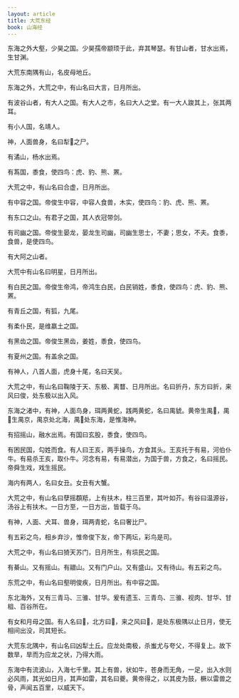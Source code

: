```yaml
---
layout: article
title: 大荒东经
book: 山海经
---
```


东海之外大壑，少昊之国。少昊孺帝颛顼于此，弃其琴瑟。有甘山者，甘水出焉，生甘渊。

大荒东南隅有山，名皮母地丘。

东海之外，大荒之中，有山名曰大言，日月所出。

有波谷山者，有大人之国。有大人之市，名曰大人之堂。有一大人踆其上，张其两耳。

有小人国，名靖人。

神，人面兽身，名曰犁𩵀之尸。

有潏山，杨水出焉。

有蒍国，黍食，使四鸟：虎、豹、熊、罴。

大荒之中，有山名曰合虚，日月所出。

有中容之国。帝俊生中容，中容人食兽，木实，使四鸟：豹、虎、熊、罴。

有东口之山。有君子之国，其人衣冠带剑。

有司幽之国。帝俊生晏龙，晏龙生司幽，司幽生思士，不妻；思女，不夫。食黍，食兽，是使四鸟。

有大阿之山者。

大荒中有山名曰明星，日月所出。

有白民之国。帝俊生帝鸿，帝鸿生白民，白民销姓，黍食，使四鸟：虎、豹、熊、罴。

有青丘之国，有狐，九尾。

有柔仆民，是维嬴土之国。

有黑齿之国。帝俊生黑齿，姜姓，黍食，使四鸟。

有夏州之国。有盖余之国。

有神人，八首人面，虎身十尾，名曰天吴。

大荒之中，有山名曰鞠陵于天、东极、离瞀、日月所出。名曰折丹，东方曰折，来风曰俊，处东极以出入风。

东海之渚中，有神，人面鸟身，珥两黄蛇，践两黄蛇，名曰禺䝞。黄帝生禺𧴆，禺𧴆生禺京，禺京处北海，禺𧴆处东海，是惟海神。

有招摇山，融水出焉。有国曰玄股，黍食，使四鸟。

有困民国，勾姓而食。有人曰王亥，两手操鸟，方食其头。王亥托于有易，河伯仆牛。有易杀王亥，取仆牛。河念有易，有易潜出，为国于兽，方食之，名曰摇民。帝舜生戏，戏生摇民。

海内有两人，名曰女丑。女丑有大蟹。

大荒之中，有山名曰孽摇頵羝，上有扶木，柱三百里，其叶如芥。有谷曰温源谷，汤谷上有扶木。一日方至，一日方出，皆载于乌。

有神，人面、犬耳、兽身，珥两青蛇，名曰奢比尸。

有五彩之鸟，相乡弃沙，惟帝俊下友，帝下两坛，彩鸟是司。

大荒之中，有山名曰猗天苏门，日月所生，有埙民之国。

有綦山。又有摇山。有䰝山。又有门户山。又有盛山。又有待山。有五彩之鸟。

东荒之中，有山名曰壑明俊疾，日月所出。有中容之国。

东北海外，又有三青马、三骓、甘华。爰有遗玉、三青鸟、三骓、视肉、甘华、甘柤、百谷所在。

有女和月母之国。有人名曰𪂧，北方曰𪂧，来之风曰𤟇，是处东极隅以止日月，使无相间出没，司其短长。

大荒东北隅中，有山名曰凶犁土丘。应龙处南极，杀蚩尤与夸父，不得复上。故下数旱，旱而为应龙之状，乃得大雨。

东海中有流波山，入海七千里。其上有兽，状如牛，苍身而无角，一足，出入水则必风雨，其光如日月，其声如雷，其名曰夔。黄帝得之，以其皮为鼓，橛以雷兽之骨，声闻五百里，以威天下。

